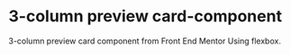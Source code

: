 # 3-column preview card-component
 3-column preview card component from Front End Mentor Using flexbox.
